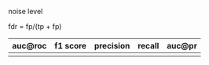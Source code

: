 
noise level 

fdr = fp/(tp + fp)

| auc@roc| f1 score| precision |  recall | auc@pr|
|--|--| -- | --| -- |
| | | | | |
